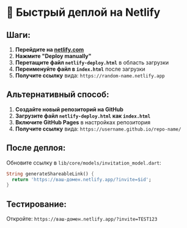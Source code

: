 # 🚀 Быстрый деплой на Netlify

## Шаги:

1. **Перейдите на [netlify.com](https://netlify.com)**
2. **Нажмите "Deploy manually"**
3. **Перетащите файл `netlify-deploy.html`** в область загрузки
4. **Переименуйте файл в `index.html`** после загрузки
5. **Получите ссылку** вида: `https://random-name.netlify.app`

## Альтернативный способ:

1. **Создайте новый репозиторий на GitHub**
2. **Загрузите файл `netlify-deploy.html` как `index.html`**
3. **Включите GitHub Pages** в настройках репозитория
4. **Получите ссылку** вида: `https://username.github.io/repo-name/`

## После деплоя:

Обновите ссылку в `lib/core/models/invitation_model.dart`:

```dart
String generateShareableLink() {
  return 'https://ваш-домен.netlify.app/?invite=$id';
}
```

## Тестирование:

Откройте: `https://ваш-домен.netlify.app/?invite=TEST123` 